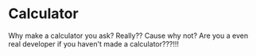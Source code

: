 # Calculator

Why make a calculator you ask? Really??
Cause why not? Are you a even real developer if you haven't made a calculator???!!!
